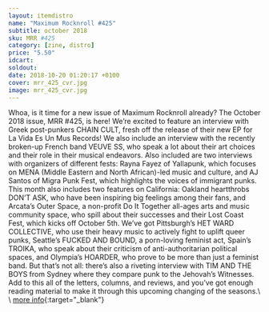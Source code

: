 ```yaml
---
layout: itemdistro
name: "Maximum Rocknroll #425"
subtitle: october 2018
sku: MRR #425
category: [zine, distro]
price: "5.50"
idcart: 
soldout:
date: 2018-10-20 01:20:17 +0100
cover: mrr_425_cvr.jpg
image: mrr_425_cvr.jpg
---
```


Whoa, is it time for a new issue of Maximum Rocknroll already? The October 2018 issue, MRR #425, is here! We’re excited to feature an interview with Greek post-punkers CHAIN CULT, fresh off the release of their new EP for La Vida Es Un Mus Records! We also include an interview with the recently broken-up French band VEUVE SS, who speak a lot about their art choices and their role in their musical endeavors. Also included are two interviews with organizers of different fests: Rayna Fayez of Yallapunk, which focuses on MENA (Middle Eastern and North African)-led music and culture, and AJ Santos of Migra Punk Fest, which highlights the voices of immigrant punks. This month also includes two features on California: Oakland heartthrobs DON’T ASK, who have been inspiring big feelings among their fans, and Arcata’s Outer Space, a non-profit Do It Together all-ages arts and music community space, who spill about their successes and their Lost Coast Fest, which kicks off October 5th. We’ve got Pittsburgh’s HET WARD COLLECTIVE, who use their heavy music to actively fight to uplift queer punks, Seattle’s FUCKED AND BOUND, a porn-loving feminist act, Spain’s TROIKA, who speak about their criticism of anti-authoritarian political spaces, and Olympia’s HOARDER, who prove to be more than just a feminist band. But that’s not all: there’s also a riveting interview with TIM AND THE BOYS from Sydney where they compare punk to the Jehovah’s Witnesses. Add to this all of the letters, columns, and reviews, and you’ve got enough reading material to make it through this upcoming changing of the seasons.\\
\\
[more info](http://www.maximumrocknroll.com){:target="_blank"}